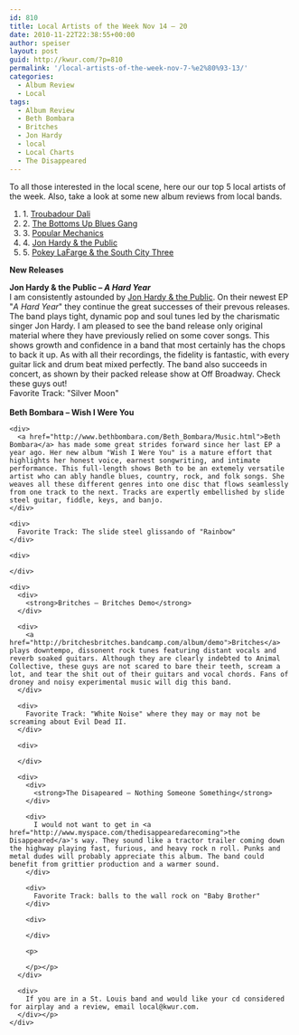 ```yaml
---
id: 810
title: Local Artists of the Week Nov 14 – 20
date: 2010-11-22T22:38:55+00:00
author: speiser
layout: post
guid: http://kwur.com/?p=810
permalink: '/local-artists-of-the-week-nov-7-%e2%80%93-13/'
categories:
  - Album Review
  - Local
tags:
  - Album Review
  - Beth Bombara
  - Britches
  - Jon Hardy
  - local
  - Local Charts
  - The Disappeared
---
```

<div class="pf-content">
  <div>
    To all those interested in the local scene, here our our top 5 local artists of the week. Also, take a look at some new album reviews from local bands.
  </div>
  
  <ol>
    <li>
      1. <a href="http://www.facebook.com/pages/Troubadour-Dali/188027574857?v=wall">Troubadour Dali</a>
    </li>
    <li>
      2. <a href="http://www.youtube.com/watch?v=3v0CduFpxsQ">The Bottoms Up Blues Gang</a>
    </li>
    <li>
      3. <a href="http://www.myspace.com/popularmechanicsisaband">Popular Mechanics</a>
    </li>
    <li>
      4. <a href="http://vimeo.com/4951058">Jon Hardy & the Public</a>
    </li>
    <li>
      5. <a href="http://www.pokeylafarge.net/">Pokey LaFarge & the South City Three</a>
    </li>
  </ol>
  
  <p>
    <strong>New Releases</strong>
  </p>
  
  <div>
    <strong>Jon Hardy & the Public – <em>A Hard Year</em></strong>
  </div>
  
  <div>
    I am consistently astounded by <a href="http://www.jonhardy.com/">Jon Hardy & the Public</a>. On their newest EP "<em>A Hard Year</em>" they continue the great successes of their prevous releases. The band plays tight, dynamic pop and soul tunes led by the charismatic singer Jon Hardy. I am pleased to see the band release only original material where they have previously relied on some cover songs. This shows growth and confidence in a band that most certainly has the chops to back it up. As with all their recordings, the fidelity is fantastic, with every guitar lick and drum beat mixed perfectly. The band also succeeds in concert, as shown by their packed release show at Off Broadway. Check these guys out!
  </div>
  
  <div>
    Favorite Track: "Silver Moon"
  </div>
  
  <div>
     
  </div>
  
  <div>
    <div>
      <strong>Beth Bombara – Wish I Were You</strong>
    </div>
    
    <div>
      <a href="http://www.bethbombara.com/Beth_Bombara/Music.html">Beth Bombara</a> has made some great strides forward since her last EP a year ago. Her new album "Wish I Were You" is a mature effort that highlights her honest voice, earnest songwriting, and intimate performance. This full-length shows Beth to be an extemely versatile artist who can ably handle blues, country, rock, and folk songs. She weaves all these different genres into one disc that flows seamlessly from one track to the next. Tracks are expertly embellished by slide steel guitar, fiddle, keys, and banjo. 
    </div>
    
    <div>
      Favorite Track: The slide steel glissando of "Rainbow"
    </div>
    
    <div>
       
    </div>
    
    <div>
      <div>
        <strong>Britches – Britches Demo</strong>
      </div>
      
      <div>
        <a href="http://britchesbritches.bandcamp.com/album/demo">Britches</a> plays downtempo, dissonent rock tunes featuring distant vocals and reverb soaked guitars. Although they are clearly indebted to Animal Collective, these guys are not scared to bare their teeth, scream a lot, and tear the shit out of their guitars and vocal chords. Fans of droney and noisy experimental music will dig this band. 
      </div>
      
      <div>
        Favorite Track: "White Noise" where they may or may not be screaming about Evil Dead II. 
      </div>
      
      <div>
         
      </div>
      
      <div>
        <div>
          <strong>The Disapeared – Nothing Someone Something</strong>
        </div>
        
        <div>
          I would not want to get in <a href="http://www.myspace.com/thedisappearedarecoming">the Disappeared</a>'s way. They sound like a tractor trailer coming down the highway playing fast, furious, and heavy rock n roll. Punks and metal dudes will probably appreciate this album. The band could benefit from grittier production and a warmer sound. 
        </div>
        
        <div>
          Favorite Track: balls to the wall rock on "Baby Brother"
        </div>
        
        <div>
           
        </div>
        
        <p>
           
        </p></p>
      </div>
      
      <div>
        If you are in a St. Louis band and would like your cd considered for airplay and a review, email local@kwur.com.
      </div></p>
    </div>
  </div>
</div>